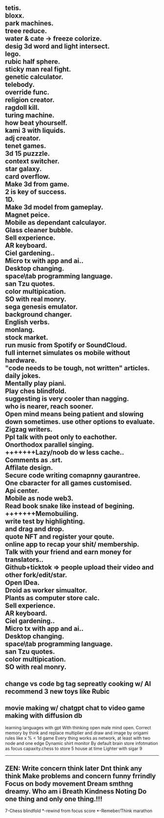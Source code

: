 tetis.              
bloxx.              
park machines.              
treee reduce.              
water & cate -> freeze  colorize.              
desig 3d word and light intersect.              
lego.              
rubic half sphere.              
sticky man real fight.              
genetic calculator.              
telebody.              
override func.              
religion creator.              
ragdoll kill.              
turing machine.              
how beat yhourself.              
kami 3 with liquids.              
adj creator.              
tenet games.              
3d 15 puzzzle.              
context switcher.              
star galaxy.              
card overflow.              
Make 3d from game.              
2 is key of success.              
1D.              
Make 3d model from gameplay.              
Magnet peice.              
Mobile as dependant calculayor.              
Glass cleaner bubble.              
Sell experience.              
AR keyboard.              
Ciel gardening..              
Micro tx with app and ai..              
Desktop changing.              
space\tab programming language.              
san Tzu quotes.              
color multipication.              
SO with real monry.              
sega genesis emulator.              
background changer.              
English verbs.              
monlang.              
stock market.              
run music from Spotify or SoundCloud.              
full internet simulates os mobile without hardware.              
"code needs to be tough, not written" articles.              
daily jokes.              
Mentally play piani.              
Play ches blindfold.              
suggesting is very cooler than nagging.              
who is nearer, reach sooner.              
Open mind means being patient and slowing down sometimes. use other options to evaluate.              
Zigzag writers.              
Ppl talk with peot only to eachother.              
Onorthodox parallel singing.              
+++++++Lazy/noob do w less cache..              
Comments as .srt.              
Affilate design.              
Secure code writing comapnny gaurantree.              
One cbaracter for all games customised.              
Api center.              
Mobile as node web3.              
Read book snake like instead of begining.              
+++++++Memobuiling.              
write test by highlighting.              
and drag and drop.              
quote NFT and register your qoute.              
online app to recap your shit/ membership.              
Talk with your friend and earn money for translators..              
Github+ticktok => people upload their video and other fork/edit/star.              
Open IDea.              
Droid as worker simualtor.              
Plants as computer store calc.              
Sell experience.              
AR keyboard.              
Ciel gardening..              
Micro tx with app and ai..              
Desktop changing.              
space\tab programming language.              
san Tzu quotes.              
color multipication.              
SO with real monry.              
----
change vs code bg tag sepreatly
 cooking w/ AI recommend
3 new toys like Rubic
----
movie making w/ chatgpt
chat to video
game making with diffusion db
-----------

learning languages with gpt
With thinking open male mind open.
Correct memory by think and replace
multiplier and draw and image by origami rules like x % < 
1d game
Every thing works as network, at least with two node and one edge
Dynamic shirt monitor
By default brain store infotmation as focus capaxity.chess to store 5 house at time
Lighter with sigar 9



--------------------
ZEN:
Write concern think later
 Dnt think any think
 Make problems and concern funny frrindly
 Focus on body movement
 Dream smthng dreamy.
 Who am i
 Breath
 Kindness
 Noting
 Do one thing and only one thing.!!!
---------------------
7-Chess blindfold
  *-rewind from focus score
  *-Remeber/Think  marathon